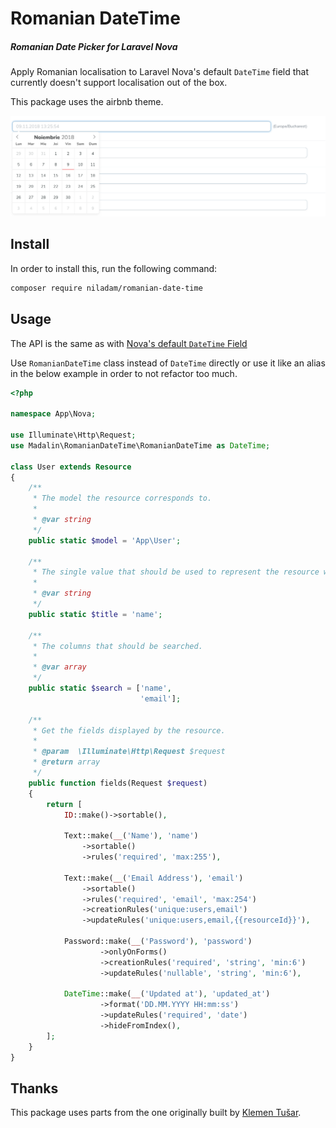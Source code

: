 # Romanian DateTime

##### Romanian Date Picker for Laravel Nova

Apply Romanian localisation to Laravel Nova's default `DateTime` field that currently doesn't support localisation out of the box.

This package uses the airbnb theme.

![Romanian DateTime](./screenshot.png)

## Install

In order to install this, run the following command:

```bash
composer require niladam/romanian-date-time
```

## Usage

The API is the same as with [Nova's default `DateTime` Field](https://nova.laravel.com/docs/1.0/resources/fields.html#datetime-field)

Use `RomanianDateTime` class instead of `DateTime` directly or use it like an alias in the below example in order to not refactor too much.

```php
<?php

namespace App\Nova;

use Illuminate\Http\Request;
use Madalin\RomanianDateTime\RomanianDateTime as DateTime;

class User extends Resource
{
    /**
     * The model the resource corresponds to.
     *
     * @var string
     */
    public static $model = 'App\User';

    /**
     * The single value that should be used to represent the resource when being displayed.
     *
     * @var string
     */
    public static $title = 'name';

    /**
     * The columns that should be searched.
     *
     * @var array
     */
    public static $search = ['name',
                             'email'];

    /**
     * Get the fields displayed by the resource.
     *
     * @param  \Illuminate\Http\Request $request
     * @return array
     */
    public function fields(Request $request)
    {
        return [
            ID::make()->sortable(),

            Text::make(__('Name'), 'name')
                ->sortable()
                ->rules('required', 'max:255'),

            Text::make(__('Email Address'), 'email')
                ->sortable()
                ->rules('required', 'email', 'max:254')
                ->creationRules('unique:users,email')
                ->updateRules('unique:users,email,{{resourceId}}'),

            Password::make(__('Password'), 'password')
                    ->onlyOnForms()
                    ->creationRules('required', 'string', 'min:6')
                    ->updateRules('nullable', 'string', 'min:6'),

            DateTime::make(__('Updated at'), 'updated_at')
                    ->format('DD.MM.YYYY HH:mm:ss')
                    ->updateRules('required', 'date')
                    ->hideFromIndex(),
        ];
    }
}

```

## Thanks

This package uses parts from the one originally built by [Klemen Tušar](https://github.com/techouse/slovenian-date-time).
